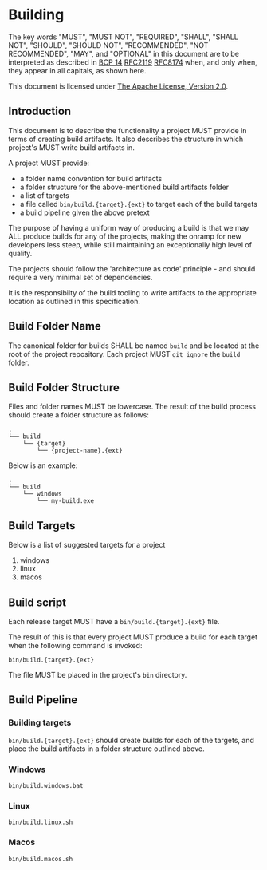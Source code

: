 # Building

The key words "MUST", "MUST NOT", "REQUIRED", "SHALL", "SHALL NOT", "SHOULD",
"SHOULD NOT", "RECOMMENDED", "NOT RECOMMENDED", "MAY", and "OPTIONAL" in this
document are to be interpreted as described in
[BCP 14](https://tools.ietf.org/html/bcp14)
[RFC2119](https://tools.ietf.org/html/rfc2119)
[RFC8174](https://tools.ietf.org/html/rfc8174) when, and only when, they appear
in all capitals, as shown here.

This document is licensed under
[The Apache License, Version 2.0](https://www.apache.org/licenses/LICENSE-2.0.html).

## Introduction

This document is to describe the functionality a project MUST provide in terms
of creating build artifacts. It also describes the structure in which project's
MUST write build artifacts in.

A project MUST provide:

- a folder name convention for build artifacts
- a folder structure for the above-mentioned build artifacts folder
- a list of targets
- a file called `bin/build.{target}.{ext}` to target each of the build targets
- a build pipeline given the above pretext

The purpose of having a uniform way of producing a build is that we may ALL
produce builds for any of the projects, making the onramp for new developers
less steep, while still maintaining an exceptionally high level of quality.

The projects should follow the 'architecture as code' principle - and should
require a very minimal set of dependencies.

It is the responsibilty of the build tooling to write artifacts to the
appropriate location as outlined in this specification.

## Build Folder Name

The canonical folder for builds SHALL be named `build` and be located at the
root of the project repository. Each project MUST `git ignore` the `build`
folder.

## Build Folder Structure

Files and folder names MUST be lowercase. The result of the build process should
create a folder structure as follows:

```
.
└── build
    └── {target}
        └── {project-name}.{ext}
```

Below is an example:

```
.
└── build
    └── windows
        └── my-build.exe
```

## Build Targets

Below is a list of suggested targets for a project

1. windows
2. linux
3. macos

## Build script

Each release target MUST have a `bin/build.{target}.{ext}` file.

The result of this is that every project MUST produce a build for each target
when the following command is invoked:

```
bin/build.{target}.{ext}
```

The file MUST be placed in the project's `bin` directory.

## Build Pipeline

### Building targets

`bin/build.{target}.{ext}` should create builds for each of the targets, and
place the build artifacts in a folder structure outlined above.

### Windows

```
bin/build.windows.bat
```

### Linux

```
bin/build.linux.sh
```

### Macos

```
bin/build.macos.sh
```
